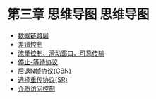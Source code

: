 # 第三章 思维导图 思维导图

+ [数据链路层](CN_2_0_数据链路层.xmind)
+ [差错控制](CN_2_1_差错控制.xmind)
+ [流量控制、滑动窗口、可靠传输](CN_2_2_流量控制、滑动窗口、可靠传输.xmind)
+ [停止-等待协议](CN_2_3_停止-等待协议.xmind)
+ [后退N帧协议(GBN)](CN_2_4_后退N帧协议(GBN).xmind)
+ [选择重传协议(SR)](CN_2_5_选择重传协议(SR).xmind)
+ [介质访问控制](CN_2_6_介质访问控制.xmind)